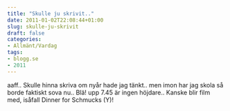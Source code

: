 ```yaml
---
title: "Skulle ju skrivit.."
date: 2011-01-02T22:08:44+01:00
slug: skulle-ju-skrivit
draft: false
categories:
- Allmänt/Vardag
tags:
- blogg.se
- 2011
---
```

aaff.. Skulle hinna skriva om nyår hade jag tänkt.. men imon har jag skola så borde faktiskt sova nu.. Blä! upp 7.45 är ingen höjdare.. Kanske blir film med, isåfall Dinner for Schmucks (Y)!